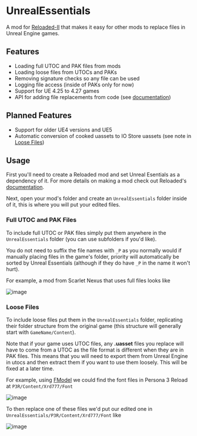 # UnrealEssentials
A mod for [Reloaded-II](https://reloaded-project.github.io/Reloaded-II/) that makes it easy for other mods to replace files in Unreal Engine games.

## Features
- Loading full UTOC and PAK files from mods
- Loading loose files from UTOCs and PAKs
- Removing signature checks so any file can be used
- Logging file access (inside of PAKs only for now)
- Support for UE 4.25 to 4.27 games
- API for adding file replacements from code (see [documentation](/UnrealEssentials.Interfaces/README.md))

## Planned Features
- Support for older UE4 versions and UE5
- Automatic conversion of cooked uassets to IO Store uassets (see note in [Loose Files](#loose-files))

## Usage
First you'll need to create a Reloaded mod and set Unreal Esentials as a dependency of it. For more details on making a mod check out Reloaded's [documentation](https://reloaded-project.github.io/Reloaded-II/CreatingMods/).

Next, open your mod's folder and create an `UnrealEssentials` folder inside of it, this is where you will put your edited files. 

### Full UTOC and PAK Files
To include full UTOC or PAK files simply put them anywhere in the `UnrealEssentials` folder (you can use subfolders if you'd like). 

You do not need to suffix the file names with `_P` as you normally would if manually placing files in the game's folder, priority will automatically be sorted by Unreal Essentials (although if they do have `_P` in the name it won't hurt).

For example, a mod from Scarlet Nexus that uses full files looks like

![image](https://github.com/AnimatedSwine37/UnrealEssentials/assets/24914353/54d8bb20-c2d1-4f91-a653-9ca2bb59c6c7)

### Loose Files
To include loose files put them in the `UnrealEssentials` folder, replicating their folder structure from the original game (this structure will generally start with `GameName/Content`).

Note that if your game uses UTOC files, any **.uasset** files you replace will have to come from a UTOC as the file format is different when they are in PAK files. This means that you will need to export them from Unreal Engine in utocs and then extract them if you want to use them loosely. This will be fixed at a later time.

For example, using [FModel](https://github.com/4sval/FModel) we could find the font files in Persona 3 Reload at `P3R/Content/Xrd777/Font`

![image](https://github.com/AnimatedSwine37/UnrealEssentials/assets/24914353/53544a0d-b41c-4aff-afa5-4aa621f462ba)

To then replace one of these files we'd put our edited one in `UnrealEssentials/P3R/Content/Xrd777/Font` like

![image](https://github.com/AnimatedSwine37/UnrealEssentials/assets/24914353/3c25cb0f-c44d-4304-90fa-e71457eb6b45)
